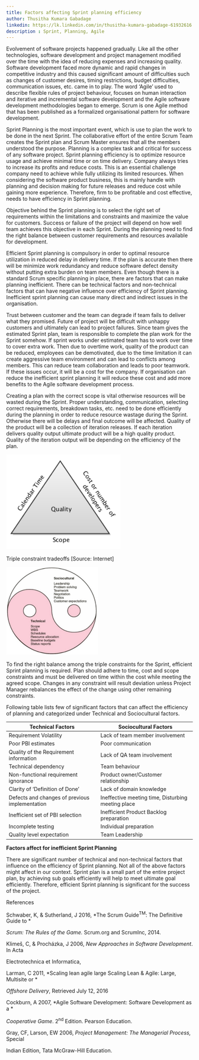 ```yaml
---
title: Factors affecting Sprint planning efficiency
author: Thusitha Kumara Gabadage
linkedin: https://lk.linkedin.com/in/thusitha-kumara-gabadage-61932616
description : Sprint, Planning, Agile
---
```


Evolvement of software projects happened gradually. Like all the other
technologies, software development and project management modified over
the time with the idea of reducing expenses and increasing quality.
Software development faced more dynamic and rapid changes in competitive
industry and this caused significant amount of difficulties such as
changes of customer desires, timing restrictions, budget difficulties,
communication issues, etc. came in to play. The word ‘Agile’ used to
describe flexible rules of project behaviour, focuses on human
interaction and iterative and incremental software development and the
Agile software development methodologies began to emerge. Scrum is one
Agile method that has been published as a formalized organisational
pattern for software development.

Sprint Planning is the most important event, which is use to plan the
work to be done in the next Sprint. The collaborative effort of the
entire Scrum Team creates the Sprint plan and Scrum Master ensures that
all the members understood the purpose. Planning is a complex task and
critical for success of any software project. Sprint planning efficiency
is to optimize resource usage and achieve minimal time or on time
delivery. Company always tries to increase its profits and reduce costs.
This is an essential challenge company need to achieve while fully
utilizing its limited resources. When considering the software product
business, this is mainly handle with planning and decision making for
future releases and reduce cost while gaining more experience.
Therefore, firm to be profitable and cost effective, needs to have
efficiency in Sprint planning.

Objective behind the Sprint planning is to select the right set of
requirements within the limitations and constraints and maximize the
value for customers. Success or failure of the project will depend on
how well team achieves this objective in each Sprint. During the
planning need to find the right balance between customer requirements
and resources available for development.

Efficient Sprint planning is compulsory in order to optimal resource
utilization in reduced delay in delivery time. If the plan is accurate
then there will be minimize work redundancy and reduce software defect
density without putting extra burden on team members. Even though there
is a standard Scrum specific planning in place, there are factors that
can make planning inefficient. There can be technical factors and
non-technical factors that can have negative influence over efficiency
of Sprint planning. Inefficient sprint planning can cause many direct
and indirect issues in the organisation.

Trust between customer and the team can degrade if team fails to deliver
what they promised. Future of project will be difficult with unhappy
customers and ultimately can lead to project failures. Since team gives
the estimated Sprint plan, team is responsible to complete the plan work
for the Sprint somehow. If sprint works under estimated team has to work
over time to cover extra work. Then due to overtime work, quality of the
product can be reduced, employees can be demotivated, due to the time
limitation it can create aggressive team environment and can lead to
conflicts among members. This can reduce team collaboration and leads to
poor teamwork. If these issues occur, it will be a cost for the company.
If organisation can reduce the inefficient sprint planning it will
reduce these cost and add more benefits to the Agile software
development process.

Creating a plan with the correct scope is vital otherwise resources will
be wasted during the Sprint. Proper understanding, communication,
selecting correct requirements, breakdown tasks, etc. need to be done
efficiently during the planning in order to reduce resource wastage
during the Sprint. Otherwise there will be delays and final outcome will
be affected. Quality of the product will be a collection of iteration
releases. If each iteration delivers quality output ultimate product
will be a high quality product. Quality of the iteration output will be
depending on the efficiency of the plan.

<img src="/img/Thusitha1.png" width="309" height="256" />

<span id="_Toc475179457" class="anchor"></span> Triple constraint
tradeoffs \[Source: Internet\]

<img src="/img/Thusitha2.jpeg" width="248" height="237" />

To find the right balance among the triple constraints for the Sprint, efficient
Sprint planning is required. Plan should adhere to time, cost and scope
constraints and must be delivered on time within the cost while meeting
the agreed scope. Changes in any constraint will result deviation unless
Project Manager rebalances the effect of the change using other
remaining constraints.

Following table lists few of significant factors that can affect the
efficiency of planning and categorized under Technical and Sociocultural
factors.

| Technical Factors                              | Sociocultural Factors                              |
|------------------------------------------------|----------------------------------------------------|
| Requirement Volatility                         | Lack of team member involvement                    |
| Poor PBI estimates                             | Poor communication                                 |
| Quality of the Requirement information         | Lack of QA team involvement                        |
| Technical dependency                           | Team behaviour                                     |
| Non-functional requirement ignorance           | Product owner/Customer relationship                |
| Clarity of ‘Definition of Done’                | Lack of domain knowledge                           |
| Defects and changes of previous implementation | Ineffective meeting time, Disturbing meeting place |
| Inefficient set of PBI selection               | Inefficient Product Backlog preparation            |
| Incomplete testing                             | Individual preparation                             |
| Quality level expectation                      | Team Leadership                                    |

<span id="_Toc475339815" class="anchor"></span> 
**Factors affect for inefficient Sprint Planning**

There are significant number of technical and non-technical factors that
influence on the efficiency of Sprint planning. Not all of the above
factors might affect in our context. Sprint plan is a small part of the
entire project plan, by achieving sub goals efficiently will help to
meet ultimate goal efficiently. Therefore, efficient Sprint planning is
significant for the success of the project.

References

Schwaber, K, & Sutherland, J 2016, *The Scrum Guide<sup>TM</sup>: The
Definitive Guide to *

*Scrum: The Rules of the Game.* Scrum.org and ScrumInc, 2014.

Klimeš, C, & Procházka, J 2006, *New Approaches in Software
Development*. In Acta

Electrotechnica et Informatica,

Larman, C 2011, *Scaling lean agile large Scaling Lean & Agile: Large,
Multisite or *

*Offshore Delivery*, Retrieved July 12, 2016

Cockburn, A 2007, *Agile Software Development: Software Development as a
*

*Cooperative Game*. 2<sup>nd</sup> Edition. Pearson Education.

Gray, CF, Larson, EW 2006, *Project Management: The Managerial Process,*
Special

Indian Edition, Tata McGraw-Hill Education.
